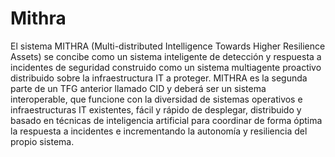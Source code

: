 # Mithra

El sistema MITHRA (Multi-distributed Intelligence Towards Higher
Resilience Assets) se concibe como un sistema inteligente de detección y
respuesta a incidentes de seguridad construido como un sistema
multiagente proactivo distribuido sobre la infraestructura IT a proteger.
MITHRA es la segunda parte de un TFG anterior llamado CID y
deberá ser un sistema interoperable, que funcione con la diversidad de
sistemas operativos e infraestructuras IT existentes, fácil y rápido de
desplegar, distribuido y basado en técnicas de inteligencia artificial para
coordinar de forma óptima la respuesta a incidentes e incrementando la
autonomía y resiliencia del propio sistema.
